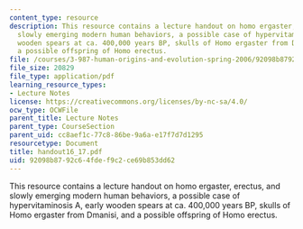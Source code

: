 ```yaml
---
content_type: resource
description: This resource contains a lecture handout on homo ergaster, erectus, and
  slowly emerging modern human behaviors, a possible case of hypervitaminosis A, early
  wooden spears at ca. 400,000 years BP, skulls of Homo ergaster from Dmanisi, and
  a possible offspring of Homo erectus.
file: /courses/3-987-human-origins-and-evolution-spring-2006/92098b8792c64fdef9c2ce69b853dd62_handout16_17.pdf
file_size: 20829
file_type: application/pdf
learning_resource_types:
- Lecture Notes
license: https://creativecommons.org/licenses/by-nc-sa/4.0/
ocw_type: OCWFile
parent_title: Lecture Notes
parent_type: CourseSection
parent_uid: cc8aef1c-77c8-86be-9a6a-e17f7d7d1295
resourcetype: Document
title: handout16_17.pdf
uid: 92098b87-92c6-4fde-f9c2-ce69b853dd62
---
```

This resource contains a lecture handout on homo ergaster, erectus, and slowly emerging modern human behaviors, a possible case of hypervitaminosis A, early wooden spears at ca. 400,000 years BP, skulls of Homo ergaster from Dmanisi, and a possible offspring of Homo erectus.